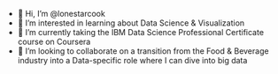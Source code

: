 - 👋 Hi, I’m @lonestarcook
- 👀 I’m interested in learning about Data Science & Visualization
- 🌱 I’m currently taking the IBM Data Science Professional Certificate course on Coursera
- 💞️ I’m looking to collaborate on a transition from the Food & Beverage industry into a Data-specific role where I can dive into big data

<!---
lonestarcook/lonestarcook is a ✨ special ✨ repository because its `README.md` (this file) appears on your GitHub profile.
You can click the Preview link to take a look at your changes.
--->
